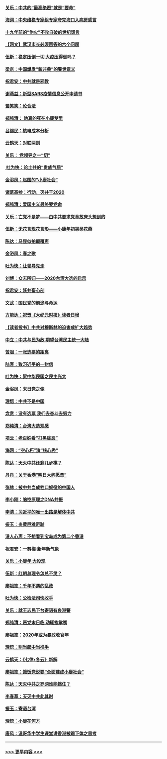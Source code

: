 #### [关乐：中共的“最高绝密”就是“要命”](../pages/nsc993/n11816946.md?t=01242344) 
#### [海网：中央维稳专家组专家夸完海口入病房感言](../pages/nsc993/n11815138.md?t=01242344) 
#### [十九年前的“伪火”不攻自破的世纪谎言](../pages/nsc993/n11813238.md?t=01242344) 
#### [【网文】武汉市长必须回答的六个问题](../pages/nsc993/n11813848.md?t=01242344) 
#### [伍新：稳定压倒一切 大疫压得倒吗？](../pages/nsc993/n11812634.md?t=01242344) 
#### [梁京：中国爆发“新非典”的警世意义](../pages/nsc993/n11812554.md?t=01242344) 
#### [祝君安：中共就是邪教](../pages/nsc993/n11812431.md?t=01242344) 
#### [谢燕益：新型SARS疫情信息公开申请书](../pages/nsc993/n11808840.md?t=01242344) 
#### [蜀笑笑：论合法](../pages/nsc993/n11808064.md?t=01242344) 
#### [郑纯清： 她真的死在小康梦里](../pages/nsc993/n11806623.md?t=01242344) 
#### [吕锡民：核电成本分析](../pages/nsc993/n11806284.md?t=01242344) 
#### [云鹤天：对联两则](../pages/nsc993/n11805957.md?t=01242344) 
#### [关乐： 党领导之一“切”](../pages/nsc993/n11804505.md?t=01242344) 
#### [ 吐为快：论土共的“贵族气质”](../pages/nsc993/n11804490.md?t=01242344) 
#### [金浴凤：赵国的“小康社会”](../pages/nsc993/n11804452.md?t=01242344) 
#### [诸葛高参：行动，灭共于2020](../pages/nsc993/n11804120.md?t=01242344) 
#### [郑纯清：爱国主义最终要党命](../pages/nsc993/n11802197.md?t=01242344) 
#### [关乐：亡党不是梦——由中共要求党章放床头想到的](../pages/nsc993/n11802156.md?t=01242344) 
#### [伍新：无花言现花言形——小康年初哭吴花燕](../pages/nsc993/n11800044.md?t=01242344) 
#### [陈达：马屁似拍颠覆声](../pages/nsc993/n11800010.md?t=01242344) 
#### [金浴凤：春之歌](../pages/nsc993/n11797687.md?t=01242344) 
#### [吐为快：让领导先走](../pages/nsc993/n11797512.md?t=01242344) 
#### [刘博：众志所归——2020台湾大选的启示](../pages/nsc993/n11796878.md?t=01242344) 
#### [祝君安：妖共畜心剖](../pages/nsc993/n11794273.md?t=01242344) 
#### [文武：国民党的前途与命运](../pages/nsc993/n11794198.md?t=01242344) 
#### [方能达：祝贺《大纪元时报》读者日增](../pages/nsc993/n11793807.md?t=01242344) 
#### [【读者投书】中共对穆斯林的迫害成扩大趋势](../pages/nsc993/n11791371.md?t=01242344) 
#### [中立：中共与民为敌 期望台湾民主统一大陆](../pages/nsc993/n11790392.md?t=01242344) 
#### [苦胆：一张选票的距离](../pages/nsc993/n11788914.md?t=01242344) 
#### [陆客：致习近平的一封信](../pages/nsc993/n11788867.md?t=01242344) 
#### [吐为快：贺中华民国之民主光大](../pages/nsc993/n11788618.md?t=01242344) 
#### [金浴凤：末日党之像](../pages/nsc993/n11787475.md?t=01242344) 
#### [理悟：中共不是中国](../pages/nsc993/n11787463.md?t=01242344) 
#### [念贲：没有选票  我们去奋斗去努力](../pages/nsc993/n11787398.md?t=01242344) 
#### [郑纯清：台湾大选观感](../pages/nsc993/n11786210.md?t=01242344) 
#### [项云：老百姓看“打黑除恶”](../pages/nsc993/n11785398.md?t=01242344) 
#### [海网：“空心朽”演“核心秀”](../pages/nsc993/n11783874.md?t=01242344) 
#### [陈达：天灭中共还剩几步棋？](../pages/nsc993/n11783719.md?t=01242344) 
#### [丹丹：关于香港“明日大屿愿景”](../pages/nsc993/n11783273.md?t=01242344) 
#### [张林：被中共当成牲口奴役的中国人](../pages/nsc993/n11782397.md?t=01242344) 
#### [李小刚：脑控原理之DNA共振](../pages/nsc993/n11780962.md?t=01242344) 
#### [李清：习近平的唯一出路是解体中共](../pages/nsc993/n11780866.md?t=01242344) 
#### [振玉：炎黄巨难奇耻](../pages/nsc993/n11779632.md?t=01242344) 
#### [港人心声：不想看到宝岛成为第二个香港](../pages/nsc993/n11778817.md?t=01242344) 
#### [祝君安：一剪梅‧新年新气象](../pages/nsc993/n11776340.md?t=01242344) 
#### [关乐：小康年 大役现](../pages/nsc993/n11774213.md?t=01242344) 
#### [伍新：红朝总理令怎总不灵？](../pages/nsc993/n11770813.md?t=01242344) 
#### [廖祖笙：千年不遇的乱政](../pages/nsc993/n11770373.md?t=01242344) 
#### [吐为快：公检法司快收手](../pages/nsc993/n11770359.md?t=01242344) 
#### [关乐：就王志民下台寄语有良港警](../pages/nsc993/n11769903.md?t=01242344) 
#### [郑纯清：恶党末日临 动辄挨掌嘴](../pages/nsc993/n11769356.md?t=01242344) 
#### [廖祖笙：2020年或为暴政收官年](../pages/nsc993/n11768216.md?t=01242344) 
#### [理悟：别当郎中当推手](../pages/nsc993/n11768243.md?t=01242344) 
#### [云鹤天：《七律▪冬云》新解](../pages/nsc993/n11768204.md?t=01242344) 
#### [廖祖笙：饿饭党说要“全面建成小康社会”](../pages/nsc993/n11767482.md?t=01242344) 
#### [陈达：天灭中共之罗网谁能挡住？](../pages/nsc993/n11767465.md?t=01242344) 
#### [李春草：天灭中共此其时](../pages/nsc993/n11767452.md?t=01242344) 
#### [振玉：寄语台湾](../pages/nsc993/n11767432.md?t=01242344) 
#### [理悟：小康在何方](../pages/nsc993/n11767394.md?t=01242344) 
#### [唐风：温哥华中学生课堂讲香港被踢下体之思考](../pages/nsc993/n11766848.md?t=01242344) 

----
#### [ >>> 更早内容 <<< ](../indexes/nsc993-earlier.md)

